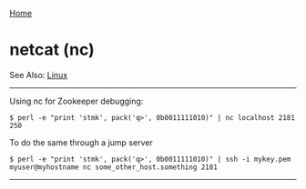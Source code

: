 [Home](Readme.md)
# netcat (nc)

See Also:
 [Linux](Linux.md)
 
---

Using nc for Zookeeper debugging:

    $ perl -e "print 'stmk', pack('q>', 0b0011111010)" | nc localhost 2181
    250

To do the same through a jump server 

    $ perl -e "print 'stmk', pack('q>', 0b0011111010)" | ssh -i mykey.pem myuser@myhostname nc some_other_host.something 2181

--- 
